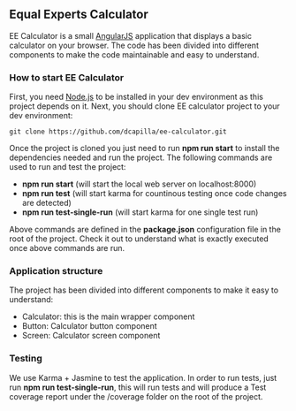 
## Equal Experts Calculator

EE Calculator is a small [AngularJS](http://angularjs.org/) application that displays a basic calculator on your browser. The code has been divided into different components to make the code maintainable and easy to understand.

### How to start EE Calculator

First, you need [Node.js](https://nodejs.org/) to be installed in your dev environment as this project depends on it. Next, you should clone EE calculator project to your dev environment:
    
    git clone https://github.com/dcapilla/ee-calculator.git
    
Once the project is cloned you just need to run **npm run start** to install the dependencies needed and run the project. The following commands are used to run and test the project:

- **npm run start** (will start the local web server on localhost:8000)
- **npm run test** (will start karma for countinous testing once code changes are detected)
- **npm run test-single-run** (will start karma for one single test run)

Above commands are defined in the **package.json** configuration file in the root of the project. Check it out to understand what is exactly executed once above commands are run.

### Application structure

The project has been divided into different components to make it easy to understand:
- Calculator: this is the main wrapper component
- Button: Calculator button component
- Screen: Calculator screen component

### Testing
    
We use Karma + Jasmine to test the application. In order to run tests, just run **npm run test-single-run**, this will run tests and will produce a Test coverage report under the /coverage folder on the root of the project.
